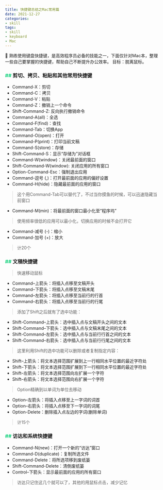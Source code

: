 ```yaml
---
title: 快捷键总结之Mac常用篇
date: 2021-12-27
categories:
- skill
tags:
- skill
- keyboard
- Mac
---
```


🎹 熟练使用键盘快捷键，是高效程序员必备的技能之一，下面仅针对Mac本，整理一些自己要掌握的快捷键，帮助自己不断提升办公效率。
目标：脱离鼠标。

<!--more-->

### <font color=#11d17b>## </font><font face=黑体>剪切、拷贝、粘贴和其他常用快捷键</font>
- Command-X：剪切
- Command-C：拷贝
- Command-V：粘贴
- Command-Z：撤销上一个命令
- Shift-Command-Z: 反向执行撤销命令
- Command-A(all)：全选
- Command-F(find)：查找
- Command-Tab：切换App
- Command-O(open)：打开
- Command-P(print)：打印当前文稿
- Command-S(store)：存储
- Shift-Command-S：显示“存储为”对话框
- Command-W(window)：关闭最前面的窗口
- Shift-Command-W(window): 关闭应用的所有窗口
- Option-Command-Esc：强制退出应用
- Command-逗号 (,)：打开最前面的应用的偏好设置
- Command-H(hide)：隐藏最前面的应用的窗口

> 这个用Command-Tab可以替代了，不过当你摸鱼的时候，可以迅速隐藏当前窗口
- Command-M(min)：将最前面的窗口最小化至“程序坞”

> 使用频率很低的应用可以最小化，切换应用的时候不会打开它
- Command-减号 (-)：缩小
- Command-加号 (+)：放大

> 计20个

### <font color=#11d17b>## </font><font face=黑体>文稿快捷键</font>
> 快速移动鼠标
- Command–上箭头：将插入点移至文稿开头
- Command–下箭头：将插入点移至文稿末尾
- Command–左箭头：将插入点移至当前行的行首
- Command–右箭头：将插入点移至当前行的行尾

> 添加了Shift之后就有了选中功能：
- Shift-Command–上箭头：选中插入点与文稿开头之间的文本
- Shift-Command–下箭头：选中插入点与文稿末尾之间的文本
- Shift-Command–左箭头：选中插入点与当前行行首之间的文本
- Shift-Command–右箭头：选中插入点与当前行行尾之间的文本

> 这里利用Shift的选中功能可以删除或者复制指定内容：
- Shift–上箭头：将文本选择范围扩展到上一行相同水平位置的最近字符处
- Shift–下箭头：将文本选择范围扩展到下一行相同水平位置的最近字符处
- Shift–左箭头：将文本选择范围向左扩展一个字符
- Shift–右箭头：将文本选择范围向右扩展一个字符

> Option精确到以单词为单位去移动
- Option–左箭头：将插入点移至上一字词的词首
- Option–右箭头：将插入点移至下一字词的词尾
- Option-Delete：删除插入点左边的字词(删除单词)

> 计15个

### <font color=#11d17b>## </font><font face=黑体>访达和系统快捷键</font>
- Command-N(new)：打开一个新的“访达”窗口
- Command-D(duplicate)：复制所选文件
- Command-Delete：将所选项移到废纸篓
- Shift-Command-Delete：清倒废纸篓
- Control–下箭头：显示最前面的应用的所有窗口

> 访达只记住这几个就可以了，其他的用鼠标点击，减少记忆
